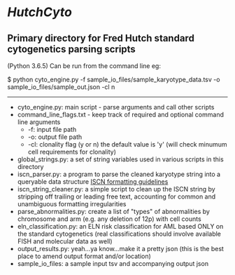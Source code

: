 *__HutchCyto__*
==============================================================================

Primary directory for Fred Hutch standard cytogenetics parsing scripts
------------------------------------------------------------------------------

(Python 3.6.5) Can be run from the command line eg:

$ python cyto_engine.py -f sample_io_files/sample_karyotype_data.tsv -o sample_io_files/sample_out.json -cl n


------------------------------------------------------------------------------
* cyto_engine.py: main script - parse arguments and call other scripts
* command_line_flags.txt - keep track of required and optional command line arguments
	* -f: input file path
	* -o: output file path
	* -cl: clonality flag (y or n) the default value is 'y' (will check minumum cell requirements for clonality)
* global_strings.py: a set of string variables used in various scripts in this directory
* iscn_parser.py: a program to parse the cleaned karyotype string into a queryable data structure [ISCN formatting guidelines](http://www.cydas.org/Docs/ISCNAnalyser/Analysis.html)
* iscn_string_cleaner.py: a simple script to clean up the ISCN string by stripping off trailing or leading free text, accounting for common and unambiguous formatting irregularities
* parse_abnormalities.py: create a list of "types" of abnormalities by chromosome and arm (e.g. any deletion of 12p) with cell counts
* eln_classification.py: an ELN risk classification for AML based ONLY on the standard cytogenetics (real classifications should involve available FISH and molecular data as well)
* output_results.py: yeah...ya know...make it a pretty json (this is the best place to amend output format and/or location)
* sample_io_files: a sample input tsv and accompanying output json
